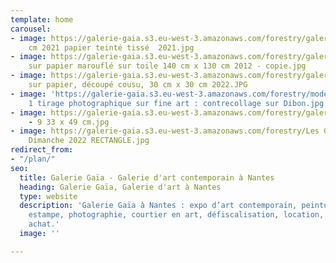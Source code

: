 ```yaml
---
template: home
carousel:
- image: https://galerie-gaia.s3.eu-west-3.amazonaws.com/forestry/galerie-gaia-francoise-paressant-32
    cm 2021 papier teinté tissé  2021.jpg
- image: https://galerie-gaia.s3.eu-west-3.amazonaws.com/forestry/galerie-gaia-francoise-paressant-acrylique
    sur papier marouflé sur toile 140 cm x 130 cm 2012 - copie.jpg
- image: https://galerie-gaia.s3.eu-west-3.amazonaws.com/forestry/galerie-gaia-francoise-paressant-acrylique
    sur papier, découpé cousu, 30 cm x 30 cm 2022.JPG
- image: 'https://galerie-gaia.s3.eu-west-3.amazonaws.com/forestry/modèle vivant
    1 tirage photographique sur fine art : contrecollage sur Dibon.jpg'
- image: https://galerie-gaia.s3.eu-west-3.amazonaws.com/forestry/galerie-gaia-marie-bathellier-ARBRES
    - 9 33 x 49 cm.jpg
- image: https://galerie-gaia.s3.eu-west-3.amazonaws.com/forestry/Les Galeries, Le
    Dimanche 2022 RECTANGLE.jpg
redirect_from:
- "/plan/"
seo:
  title: Galerie Gaïa - Galerie d'art contemporain à Nantes
  heading: Galerie Gaïa, Galerie d'art à Nantes
  type: website
  description: 'Galerie Gaïa à Nantes : expo d’art contemporain, peinture, sculpture,
    estampe, photographie, courtier en art, défiscalisation, location, prêt avant
    achat.'
  image: ''

---
```

